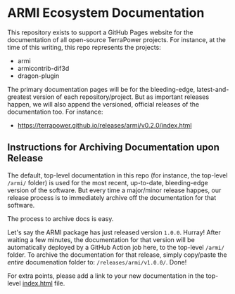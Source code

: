 # ARMI Ecosystem Documentation

This repository exists to support a GitHub Pages website for the documentation of all open-source TerraPower projects. For instance, at the time of this writing, this repo represents the projects:

* armi
* armicontrib-dif3d
* dragon-plugin

The primary documentation pages will be for the bleeding-edge, latest-and-greatest version of each repository/project. But as important releases happen, we will also append the versioned, official releases of the documentation too. For instance:

* https://terrapower.github.io/releases/armi/v0.2.0/index.html


## Instructions for Archiving Documentation upon Release

The default, top-level documentation in this repo (for instance, the top-level `/armi/` folder) is used for the most recent, up-to-date, bleeding-edge version of the software. But every time a major/minor release happes, our release process is to immediately archive off the documentation for that software.

The process to archive docs is easy.

Let's say the ARMI package has just released version `1.0.0`. Hurray! After waiting a few minutes, the documentation for that version will be automatically deployed by a GitHub Action job here, to the top-level `/armi/` folder. To archive the documentation for that release, simply copy/paste the _entire_ documenation folder to: `/releases/armi/v1.0.0/`. Done!

For extra points, please add a link to your new documentation in the top-level [index.html](https://github.com/terrapower/terrapower.github.io/blob/master/index.html) file.
